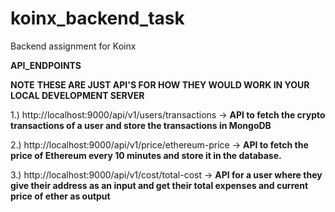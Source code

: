 # koinx_backend_task
Backend assignment for Koinx

__API_ENDPOINTS__

**NOTE** **THESE ARE JUST API'S FOR HOW THEY WOULD WORK IN YOUR LOCAL DEVELOPMENT SERVER**

1.) http://localhost:9000/api/v1/users/transactions ->  __API to fetch the crypto transactions of a user and store the transactions in MongoDB__

2.) http://localhost:9000/api/v1/price/ethereum-price -> __API to fetch the price of Ethereum every 10 minutes and store it in the database.__

3.) http://localhost:9000/api/v1/cost/total-cost -> __API for a user where they give their address as an input and get their total expenses and current price of ether as output__


